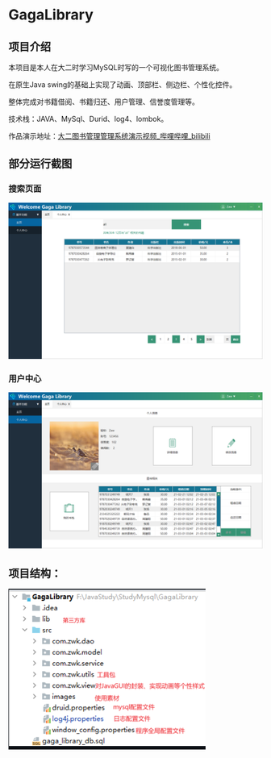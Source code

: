 # GagaLibrary

## 项目介绍

本项目是本人在大二时学习MySQL时写的一个可视化图书管理系统。

在原生Java swing的基础上实现了动画、顶部栏、侧边栏、个性化控件。

整体完成对书籍借阅、书籍归还、用户管理、信誉度管理等。

技术栈：JAVA、MySql、Durid、log4、lombok。

作品演示地址：[大二图书管理管理系统演示视频_哔哩哔哩_bilibili](https://www.bilibili.com/video/BV1P34y147ru/?vd_source=3bb392221986998942d6811690699178)

## 部分运行截图
### 搜索页面
![image-20220630224209002](https://raw.githubusercontent.com/Voryla/myimages/main/deepinJVM/20220630224209.png)
### 用户中心
![image-20220630224223727](https://raw.githubusercontent.com/Voryla/myimages/main/deepinJVM/20220630224223.png)


## 项目结构：

![image-20220706104243768](https://raw.githubusercontent.com/Voryla/myimages/main/deepinJVM/20220706104243.png)

